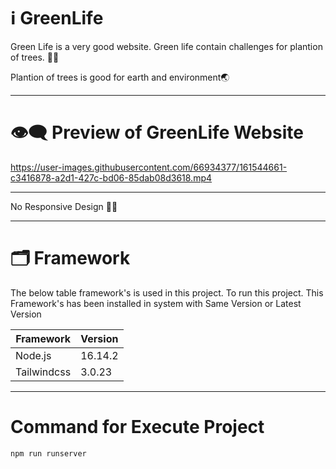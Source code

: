 # ℹ️ GreenLife

Green Life is a very good website. Green life contain challenges for plantion of trees. 🌳🌴

Plantion of trees is good for earth and environment🌏

---

# 👁️‍🗨️ Preview of GreenLife Website

https://user-images.githubusercontent.com/66934377/161544661-c3416878-a2d1-427c-bd06-85dab08d3618.mp4

---

No Responsive Design 📱🥲

---

# 🗂️ Framework

The below table framework's is used in this project. To run this project. This Framework's has been installed in system with Same Version or Latest Version

| Framework  | Version |
| ------------- | ------------- |
| Node.js  | 16.14.2  |
| Tailwindcss  | 3.0.23  |

---

# Command for Execute Project

```bash
npm run runserver
```



